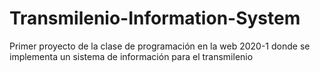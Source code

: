 # Transmilenio-Information-System
Primer proyecto de la clase de programación en la web 2020-1 donde se implementa un sistema de información para el transmilenio
